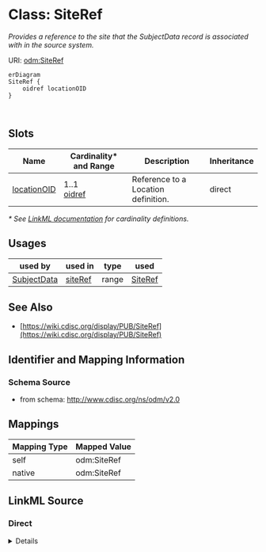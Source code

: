 # Class: SiteRef

_Provides a reference to the site that the SubjectData record is associated with in the source system._




URI: [odm:SiteRef](http://www.cdisc.org/ns/odm/v2.0/SiteRef)


```mermaid
erDiagram
SiteRef {
    oidref locationOID  
}



```



<!-- no inheritance hierarchy -->


## Slots

| Name | Cardinality* and Range | Description | Inheritance |
| ---  | --- | --- | --- |
| [locationOID](locationOID.md) | 1..1 <br/> [oidref](oidref.md) | Reference to a Location definition. | direct |

_* See [LinkML documentation](https://linkml.io/linkml/schemas/slots.html#slot-cardinality) for cardinality definitions._




## Usages

| used by | used in | type | used |
| ---  | --- | --- | --- |
| [SubjectData](SubjectData.md) | [siteRef](siteRef.md) | range | [SiteRef](SiteRef.md) |






## See Also

* [https://wiki.cdisc.org/display/PUB/SiteRef](https://wiki.cdisc.org/display/PUB/SiteRef)

## Identifier and Mapping Information







### Schema Source


* from schema: http://www.cdisc.org/ns/odm/v2.0





## Mappings

| Mapping Type | Mapped Value |
| ---  | ---  |
| self | odm:SiteRef |
| native | odm:SiteRef |





## LinkML Source

<!-- TODO: investigate https://stackoverflow.com/questions/37606292/how-to-create-tabbed-code-blocks-in-mkdocs-or-sphinx -->

### Direct

<details>
```yaml
name: SiteRef
description: Provides a reference to the site that the SubjectData record is associated
  with in the source system.
from_schema: http://www.cdisc.org/ns/odm/v2.0
see_also:
- https://wiki.cdisc.org/display/PUB/SiteRef
rank: 1000
slots:
- locationOID
slot_usage:
  locationOID:
    name: locationOID
    description: Reference to a Location definition.
    comments:
    - 'Required

      range: oidref

      Must match the OID attribute value for an AdminData/Location element where the
      AdminData/@StudyOID attribute matches the ClinicalData/@StudyOID.'
    domain_of:
    - User
    - Organization
    - SiteRef
    - LocationRef
    range: oidref
    required: true
class_uri: odm:SiteRef

```
</details>

### Induced

<details>
```yaml
name: SiteRef
description: Provides a reference to the site that the SubjectData record is associated
  with in the source system.
from_schema: http://www.cdisc.org/ns/odm/v2.0
see_also:
- https://wiki.cdisc.org/display/PUB/SiteRef
rank: 1000
slot_usage:
  locationOID:
    name: locationOID
    description: Reference to a Location definition.
    comments:
    - 'Required

      range: oidref

      Must match the OID attribute value for an AdminData/Location element where the
      AdminData/@StudyOID attribute matches the ClinicalData/@StudyOID.'
    domain_of:
    - User
    - Organization
    - SiteRef
    - LocationRef
    range: oidref
    required: true
attributes:
  locationOID:
    name: locationOID
    description: Reference to a Location definition.
    comments:
    - 'Required

      range: oidref

      Must match the OID attribute value for an AdminData/Location element where the
      AdminData/@StudyOID attribute matches the ClinicalData/@StudyOID.'
    from_schema: http://www.cdisc.org/ns/odm/v2.0
    rank: 1000
    alias: locationOID
    owner: SiteRef
    domain_of:
    - User
    - Organization
    - SiteRef
    - LocationRef
    range: oidref
    required: true
class_uri: odm:SiteRef

```
</details>